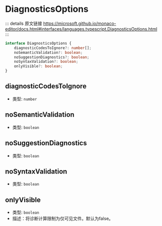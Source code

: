 # DiagnosticsOptions
        
::: details 原文链接
https://microsoft.github.io/monaco-editor/docs.html#interfaces/languages.typescript.DiagnosticsOptions.html
:::

```ts
interface DiagnosticsOptions {
    diagnosticCodesToIgnore?: number[];
    noSemanticValidation?: boolean;
    noSuggestionDiagnostics?: boolean;
    noSyntaxValidation?: boolean;
    onlyVisible?: boolean;
}
```

## diagnosticCodesToIgnore
- 类型: `number`
## noSemanticValidation
- 类型: `boolean`
## noSuggestionDiagnostics
- 类型: `boolean`
## noSyntaxValidation
- 类型: `boolean`
## onlyVisible
- 类型: `boolean`
- 描述：将诊断计算限制为仅可见文件。默认为false。